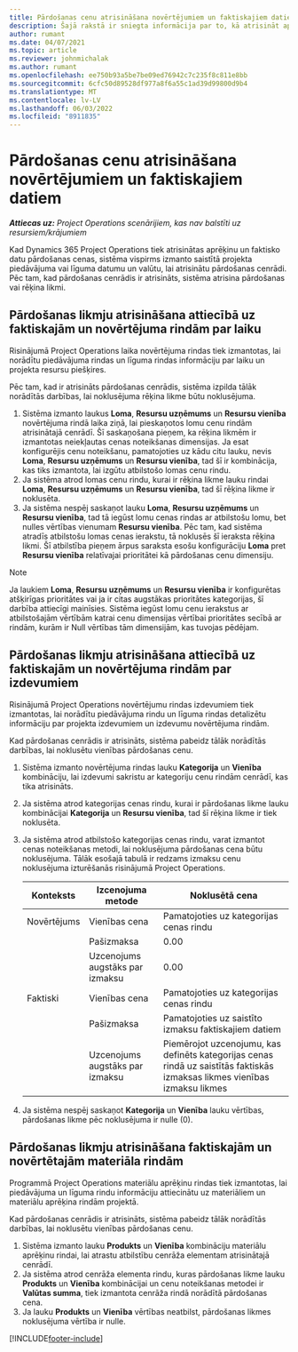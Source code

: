 ```yaml
---
title: Pārdošanas cenu atrisināšana novērtējumiem un faktiskajiem datiem
description: Šajā rakstā ir sniegta informācija par to, kā atrisināt aprēķinu un faktisko pārdošanas kursus.
author: rumant
ms.date: 04/07/2021
ms.topic: article
ms.reviewer: johnmichalak
ms.author: rumant
ms.openlocfilehash: ee750b93a5be7be09ed76942c7c235f8c811e8bb
ms.sourcegitcommit: 6cfc50d89528df977a8f6a55c1ad39d99800d9b4
ms.translationtype: MT
ms.contentlocale: lv-LV
ms.lasthandoff: 06/03/2022
ms.locfileid: "8911835"
---
```

# <a name="resolve-sales-prices-for-estimates-and-actuals"></a>Pārdošanas cenu atrisināšana novērtējumiem un faktiskajiem datiem

_**Attiecas uz:** Project Operations scenārijiem, kas nav balstīti uz resursiem/krājumiem_

Kad Dynamics 365 Project Operations tiek atrisinātas aprēķinu un faktisko datu pārdošanas cenas, sistēma vispirms izmanto saistītā projekta piedāvājuma vai līguma datumu un valūtu, lai atrisinātu pārdošanas cenrādi. Pēc tam, kad pārdošanas cenrādis ir atrisināts, sistēma atrisina pārdošanas vai rēķina likmi.

## <a name="resolve-sales-rates-on-actual-and-estimate-lines-for-time"></a>Pārdošanas likmju atrisināšana attiecībā uz faktiskajām un novērtējuma rindām par laiku

Risinājumā Project Operations laika novērtējuma rindas tiek izmantotas, lai norādītu piedāvājuma rindas un līguma rindas informāciju par laiku un projekta resursu piešķires.

Pēc tam, kad ir atrisināts pārdošanas cenrādis, sistēma izpilda tālāk norādītās darbības, lai noklusējuma rēķina likme būtu noklusējuma.

1. Sistēma izmanto laukus **Loma**, **Resursu uzņēmums** un **Resursu vienība** novērtējuma rindā laika ziņā, lai pieskaņotos lomu cenu rindām atrisinātajā cenrādī. Šī saskaņošana pieņem, ka rēķina likmēm ir izmantotas neiekļautas cenas noteikšanas dimensijas. Ja esat konfigurējis cenu noteikšanu, pamatojoties uz kādu citu lauku, nevis **Loma**, **Resursu uzņēmums** un **Resursu vienība**, tad šī ir kombinācija, kas tiks izmantota, lai izgūtu atbilstošo lomas cenu rindu.
2. Ja sistēma atrod lomas cenu rindu, kurai ir rēķina likme lauku rindai **Loma**, **Resursu uzņēmums** un **Resursu vienība**, tad šī rēķina likme ir noklusēta.
3. Ja sistēma nespēj saskaņot lauku **Loma**, **Resursu uzņēmums** un **Resursu vienība**, tad tā iegūst lomu cenas rindas ar atbilstošu lomu, bet nulles vērtības vienumam **Resursu vienība**. Pēc tam, kad sistēma atradīs atbilstošu lomas cenas ierakstu, tā noklusēs šī ieraksta rēķina likmi. Šī atbilstība pieņem ārpus saraksta esošu konfigurāciju **Loma** pret **Resursu vienība** relatīvajai prioritātei kā pārdošanas cenu dimensiju.

> [!NOTE]
> Ja laukiem **Loma**, **Resursu uzņēmums** un **Resursu vienība** ir konfigurētas atšķirīgas prioritātes vai ja ir citas augstākas prioritātes kategorijas, šī darbība attiecīgi mainīsies. Sistēma iegūst lomu cenu ierakstus ar atbilstošajām vērtībām katrai cenu dimensijas vērtībai prioritātes secībā ar rindām, kurām ir Null vērtības tām dimensijām, kas tuvojas pēdējam.

## <a name="resolve-sales-rates-on-actual-and-estimate-lines-for-expense"></a>Pārdošanas likmju atrisināšana attiecībā uz faktiskajām un novērtējuma rindām par izdevumiem

Risinājumā Project Operations novērtējumu rindas izdevumiem tiek izmantotas, lai norādītu piedāvājuma rindu un līguma rindas detalizētu informāciju par projekta izdevumiem un izdevumu novērtējuma rindām.

Kad pārdošanas cenrādis ir atrisināts, sistēma pabeidz tālāk norādītās darbības, lai noklusētu vienības pārdošanas cenu.

1. Sistēma izmanto novērtējuma rindas lauku **Kategorija** un **Vienība** kombināciju, lai izdevumi sakristu ar kategoriju cenu rindām cenrādī, kas tika atrisināts.
2. Ja sistēma atrod kategorijas cenas rindu, kurai ir pārdošanas likme lauku kombinācijai **Kategorija** un **Resursu vienība**, tad šī rēķina likme ir tiek noklusēta.
3. Ja sistēma atrod atbilstošo kategorijas cenas rindu, varat izmantot cenas noteikšanas metodi, lai noklusējuma pārdošanas cena būtu noklusējuma. Tālāk esošajā tabulā ir redzams izmaksu cenu noklusējuma izturēšanās risinājumā Project Operations.

    | Konteksts | Izcenojuma metode | Noklusētā cena |
    | --- | --- | --- |
    | Novērtējums | Vienības cena | Pamatojoties uz kategorijas cenas rindu |
    | &nbsp; | Pašizmaksa | 0.00 |
    | &nbsp; | Uzcenojums augstāks par izmaksu | 0.00 |
    | Faktiski | Vienības cena | Pamatojoties uz kategorijas cenas rindu |
    | &nbsp; | Pašizmaksa | Pamatojoties uz saistīto izmaksu faktiskajiem datiem |
    | &nbsp; | Uzcenojums augstāks par izmaksu | Piemērojot uzcenojumu, kas definēts kategorijas cenas rindā uz saistītās faktiskās izmaksas likmes vienības izmaksu likmes |

4. Ja sistēma nespēj saskaņot **Kategorija** un **Vienība** lauku vērtības, pārdošanas likme pēc noklusējuma ir nulle (0).

## <a name="resolve-sales-rates-on-actual-and-estimate-lines-for-material"></a>Pārdošanas likmju atrisināšana faktiskajām un novērtētajām materiāla rindām

Programmā Project Operations materiālu aprēķinu rindas tiek izmantotas, lai piedāvājuma un līguma rindu informāciju attiecinātu uz materiāliem un materiālu aprēķina rindām projektā.

Kad pārdošanas cenrādis ir atrisināts, sistēma pabeidz tālāk norādītās darbības, lai noklusētu vienības pārdošanas cenu.

1. Sistēma izmanto lauku **Produkts** un **Vienība** kombināciju materiālu aprēķinu rindai, lai atrastu atbilstību cenrāža elementam atrisinātajā cenrādī.
2. Ja sistēma atrod cenrāža elementa rindu, kuras pārdošanas likme lauku **Produkts** un **Vienība** kombinācijai un cenu noteikšanas metodei ir **Valūtas summa**, tiek izmantota cenrāža rindā norādītā pārdošanas cena.
3. Ja lauku **Produkts** un **Vienība** vērtības neatbilst, pārdošanas likmes noklusējuma vērtība ir nulle.



[!INCLUDE[footer-include](../includes/footer-banner.md)]
